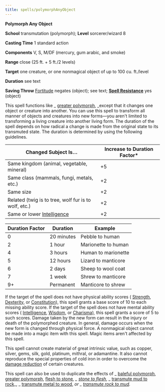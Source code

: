 ```yaml
---
title: spells/polymorphAnyObject
---
```

 **Polymorph Any Object**

**School** transmutation (polymorph); **Level** sorcerer/wizard 8

**Casting Time** 1 standard action

**Components** V, S, M/DF (mercury, gum arabic, and smoke)

**Range** close (25 ft. + 5 ft./2 levels)

**Target** one creature, or one nonmagical object of up to 100 cu. ft./level

**Duration** see text

**Saving Throw** [Fortitude](../combat.md#_fortitude) negates (object); see text; **[Spell Resistance](../glossary.md#_spell-resistance)** yes (object)

This spell functions like _ [greater polymorph](polymorph.md#_polymorph-greater), _except that it changes one object or creature into another. You can use this spell to transform all manner of objects and creatures into new forms—you aren't limited to transforming a living creature into another living form. The duration of the spell depends on how radical a change is made from the original state to its transmuted state. The duration is determined by using the following guidelines.

| Changed Subject Is… | Increase to Duration Factor\* |
| --- | --- |
| Same kingdom (animal, vegetable, mineral) | +5 |
| Same class (mammals, fungi, metals, etc.) | +2 |
| Same size | +2 |
| Related (twig is to tree, wolf fur is to wolf, etc.) | +2 |
| Same or lower [Intelligence](../gettingStarted.md#_intelligence) | +2 |

  
  

| Duration Factor | Duration | Example |
| --- | --- | --- |
| 0 | 20 minutes | Pebble to human |
| 2 | 1 hour | Marionette to human |
| 4 | 3 hours | Human to marionette |
| 5 | 12 hours | Lizard to manticore |
| 6 | 2 days | Sheep to wool coat |
| 7 | 1 week | Shrew to manticore |
| 9+ | Permanent | Manticore to shrew |

If the target of the spell does not have physical ability scores ( [Strength](../gettingStarted.md#_strength), [Dexterity](../gettingStarted.md#_dexterity), or [Constitution](../gettingStarted.md#_constitution)), this spell grants a base score of 10 to each missing ability score. If the target of the spell does not have mental ability scores ( [Intelligence](../gettingStarted.md#_intelligence), [Wisdom](../gettingStarted.md#_wisdom), or [Charisma](../gettingStarted.md#_charisma-new))_,_ this spell grants a score of 5 to such scores. Damage taken by the new form can result in the injury or death of the polymorphed creature. In general, damage occurs when the new form is changed through physical force. A nonmagical object cannot be made into a magic item with this spell. Magic items aren't affected by this spell.

This spell cannot create material of great intrinsic value, such as copper, silver, gems, silk, gold, platinum, mithral, or adamantine. It also cannot reproduce the special properties of cold iron in order to overcome the [damage reduction](../glossary.md#_damage-reduction) of certain creatures.

This spell can also be used to duplicate the effects of _ [baleful polymorph](balefulPolymorph.md#_baleful-polymorph), [greater polymorph](polymorph.md#_polymorph-greater), [flesh to stone](fleshToStone.md#_flesh-to-stone)_, _ [stone to flesh](stoneToFlesh.md#_stone-to-flesh)_, _ [transmute mud to rock](transmuteMudToRock.md#_transmute-mud-to-rock)_, _ [transmute metal to wood](transmuteMetalToWood.md#_transmute-metal-to-wood), _or _ [transmute rock to mud](transmuteRockToMud.md#_transmute-rock-to-mud)._

